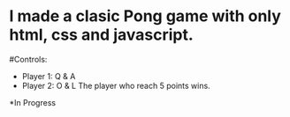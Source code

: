 # I made a clasic Pong game with only html, css and javascript.

#Controls: 
 - Player 1: Q & A
 - Player 2: O & L
 The player who reach 5 points wins.
 
 *In Progress
